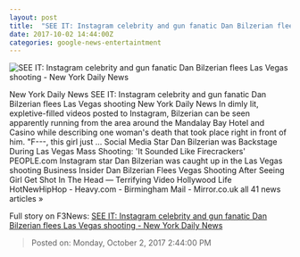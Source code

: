 ```yaml
---
layout: post
title:  "SEE IT: Instagram celebrity and gun fanatic Dan Bilzerian flees Las Vegas shooting - New York Daily News"
date: 2017-10-02 14:44:00Z
categories: google-news-entertaintment
---
```


![SEE IT: Instagram celebrity and gun fanatic Dan Bilzerian flees Las Vegas shooting - New York Daily News](http://assets.nydailynews.com/polopoly_fs/1.3536229.1506954355!/img/httpImage/image.jpg_gen/derivatives/landscape_1200/entertainment-weekly-annual-comic-con-closing-night-celebratio.jpg)

New York Daily News SEE IT: Instagram celebrity and gun fanatic Dan Bilzerian flees Las Vegas shooting New York Daily News In dimly lit, expletive-filled videos posted to Instagram, Bilzerian can be seen apparently running from the area around the Mandalay Bay Hotel and Casino while describing one woman's death that took place right in front of him. "F---, this girl just ... Social Media Star Dan Bilzerian was Backstage During Las Vegas Mass Shooting: 'It Sounded Like Firecrackers' PEOPLE.com Instagram star Dan Bilzerian was caught up in the Las Vegas shooting Business Insider Dan Bilzerian Flees Vegas Shooting After Seeing Girl Get Shot In The Head — Terrifying Video Hollywood Life HotNewHipHop - Heavy.com - Birmingham Mail - Mirror.co.uk all 41 news articles »


Full story on F3News: [SEE IT: Instagram celebrity and gun fanatic Dan Bilzerian flees Las Vegas shooting - New York Daily News](http://www.f3nws.com/n/bQxGTH)

> Posted on: Monday, October 2, 2017 2:44:00 PM
